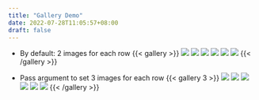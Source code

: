 ```yaml
---
title: "Gallery Demo"
date: 2022-07-28T11:05:57+08:00
draft: false
---
```


+ By default: 2 images for each row
{{< gallery >}}
![](https://lh3.googleusercontent.com/pw/AM-JKLVm1_boC8RA1aIv0ZUVc6IdrBXjgEyl1m9klNm8MRS7swkvtZB8F08Gw3se3SrUJ5RSHTB10TOGP6BtUbfVu5ZkXLIuffTCy5ucIiWOMpNWuwfymgPP65S7fiOBPOhMRCC7tZyAGAAJULYakAX0O6PiaA=w1643-h1232-no?authuser=1)
![](https://lh3.googleusercontent.com/pw/AM-JKLW_0tSG9VlexB02W4mM6dNeGob67fsIFS1j-4y4Dy7fKVODCs2BzJRFu4MFJg5OsFXpBlsVfNPqf3hsAkxYG9wvUN0NohwXxn17QZJablvUi3NDrHJOKNELPkE6i4GjjHz-84IhpWDd6emEKIPDX197Xw=w1643-h1232-no?authuser=1)
![](https://lh3.googleusercontent.com/pw/AM-JKLW3oxUukttTKV7Z3krsEl-KLXdmXBe27BzNVxLZi6nJYBF4M1Zda6VGQjLKZ8ZM4OSHFFxbDQ5d4BTsqlVtvmrT1gpAOsDQvb2IMOxUV4zzJrrXiQozBkx6NGW40l0GhWXNA5gyGJ9rToDRLM1Yi6ZSLQ=w1643-h1232-no?authuser=1)
![](https://lh3.googleusercontent.com/pw/AM-JKLWValYQhX4vEf-SY0Eavl1OK_RIOvXnZ2aAzMXDG8YSWlMtXOaUFuv_DDE4uFddQRFOMeZDoVOmJB53qJMrJdYlqmohUGHAu-e_YXvRG9Zdbo99TW4nd5Zx3keDMY2zeFDHnWzKCm3VNiZ859-mLIDO5Q=w1643-h1232-no?authuser=1)
![](https://lh3.googleusercontent.com/pw/AM-JKLWFgb6jVGdZFgOMRpRBK13iNKu3WvoDN8hJwH8-Cv5_zrcB0jS-m8zbCYq_mDyBegvmzPdEyQ9ezluOydUBKD_mI1l_RG2AqJQn-YYLXF2zFpYVRVVf8pipWqXjcK47nmV_KpVAS-4YCCZ2f8rGEyl-Kg=w1643-h1232-no?authuser=1)
![](https://lh3.googleusercontent.com/pw/AM-JKLWe_FCQjmTkRG0nlAryiQ7c2BRr3W84PZY-szIYcT3NurR3zdd9xZie12Z7zFruJyMLv8OL7cbQzWxuSBRGvBQFcw3rmgCj2ahyKHuo7vvjL7UzjUqHmvLU79CUUtyblAlyXvsRVkEgrm1oBx7ShXzLGg=w1643-h1232-no?authuser=1)
{{< /gallery >}}

+ Pass argument to set 3 images for each row
{{< gallery 3 >}}
![](https://lh3.googleusercontent.com/pw/AM-JKLVm1_boC8RA1aIv0ZUVc6IdrBXjgEyl1m9klNm8MRS7swkvtZB8F08Gw3se3SrUJ5RSHTB10TOGP6BtUbfVu5ZkXLIuffTCy5ucIiWOMpNWuwfymgPP65S7fiOBPOhMRCC7tZyAGAAJULYakAX0O6PiaA=w1643-h1232-no?authuser=1)
![](https://lh3.googleusercontent.com/pw/AM-JKLW_0tSG9VlexB02W4mM6dNeGob67fsIFS1j-4y4Dy7fKVODCs2BzJRFu4MFJg5OsFXpBlsVfNPqf3hsAkxYG9wvUN0NohwXxn17QZJablvUi3NDrHJOKNELPkE6i4GjjHz-84IhpWDd6emEKIPDX197Xw=w1643-h1232-no?authuser=1)
![](https://lh3.googleusercontent.com/pw/AM-JKLW3oxUukttTKV7Z3krsEl-KLXdmXBe27BzNVxLZi6nJYBF4M1Zda6VGQjLKZ8ZM4OSHFFxbDQ5d4BTsqlVtvmrT1gpAOsDQvb2IMOxUV4zzJrrXiQozBkx6NGW40l0GhWXNA5gyGJ9rToDRLM1Yi6ZSLQ=w1643-h1232-no?authuser=1)
![](https://lh3.googleusercontent.com/pw/AM-JKLWValYQhX4vEf-SY0Eavl1OK_RIOvXnZ2aAzMXDG8YSWlMtXOaUFuv_DDE4uFddQRFOMeZDoVOmJB53qJMrJdYlqmohUGHAu-e_YXvRG9Zdbo99TW4nd5Zx3keDMY2zeFDHnWzKCm3VNiZ859-mLIDO5Q=w1643-h1232-no?authuser=1)
![](https://lh3.googleusercontent.com/pw/AM-JKLWFgb6jVGdZFgOMRpRBK13iNKu3WvoDN8hJwH8-Cv5_zrcB0jS-m8zbCYq_mDyBegvmzPdEyQ9ezluOydUBKD_mI1l_RG2AqJQn-YYLXF2zFpYVRVVf8pipWqXjcK47nmV_KpVAS-4YCCZ2f8rGEyl-Kg=w1643-h1232-no?authuser=1)
![](https://lh3.googleusercontent.com/pw/AM-JKLWe_FCQjmTkRG0nlAryiQ7c2BRr3W84PZY-szIYcT3NurR3zdd9xZie12Z7zFruJyMLv8OL7cbQzWxuSBRGvBQFcw3rmgCj2ahyKHuo7vvjL7UzjUqHmvLU79CUUtyblAlyXvsRVkEgrm1oBx7ShXzLGg=w1643-h1232-no?authuser=1)
{{< /gallery >}}
